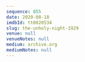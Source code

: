 ```yaml
---
sequence: 855
date: 2020-08-18
imdbId: tt0020534
slug: the-unholy-night-1929
venue: null
venueNotes: null
medium: archive.org
mediumNotes: null
---
```

